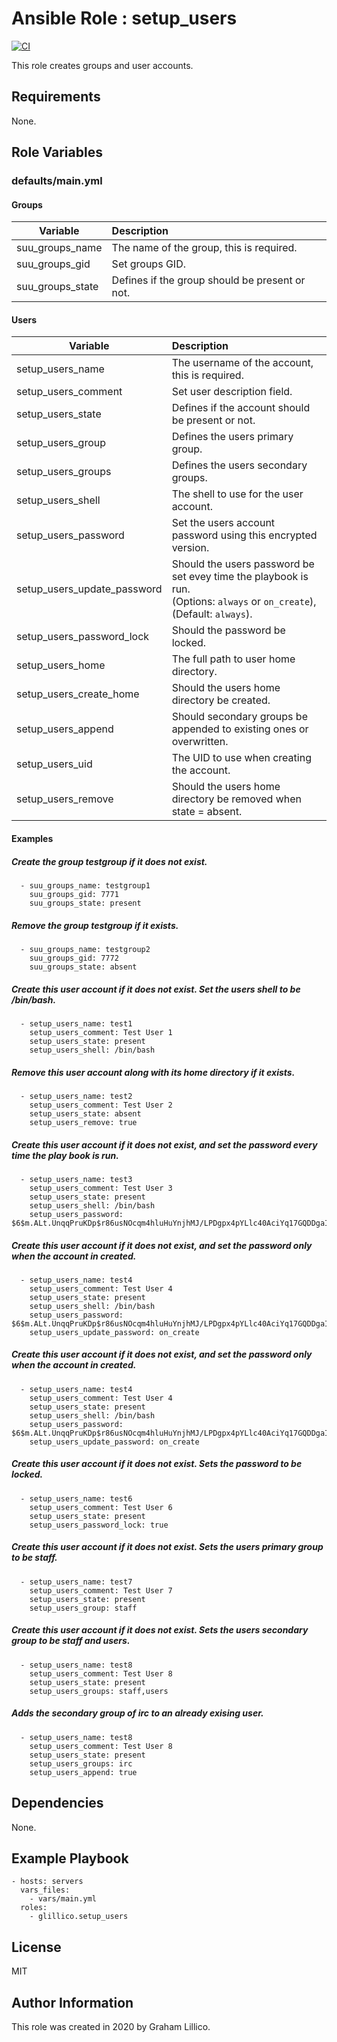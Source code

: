 # Ansible Role : setup_users

[![CI](https://github.com/glillico/ansible-role-setup_users/workflows/CI/badge.svg)](https://github.com/glillico/ansible-role-setup_users/actions?query=workflow%3ACI)

This role creates groups and user accounts.

## Requirements

None.

## Role Variables

### defaults/main.yml

#### Groups
|Variable|Description|
|---|:---|
|suu_groups_name|The name of the group, this is required.|
|suu_groups_gid|Set groups GID.|
|suu_groups_state|Defines if the group should be present or not.|

#### Users
|Variable|Description|
|---|:---|
|setup_users_name|The username of the account, this is required.|
|setup_users_comment|Set user description field.|
|setup_users_state|Defines if the account should be present or not.|
|setup_users_group|Defines the users primary group.|
|setup_users_groups|Defines the users secondary groups.|
|setup_users_shell|The shell to use for the user account.|
|setup_users_password|Set the users account password using this encrypted version.|
|setup_users_update_password|Should the users password be set evey time the playbook is run.<br>(Options: `always` or `on_create`), (Default: `always`).|
|setup_users_password_lock|Should the password be locked.|
|setup_users_home|The full path to user home directory.|
|setup_users_create_home|Should the users home directory be created.|
|setup_users_append|Should secondary groups be appended to existing ones or overwritten.|
|setup_users_uid|The UID to use when creating the account.|
|setup_users_remove|Should the users home directory be removed when state = absent.|

#### Examples

##### Create the group testgroup if it does not exist.
```
  - suu_groups_name: testgroup1
    suu_groups_gid: 7771
    suu_groups_state: present
```

##### Remove the group testgroup if it exists.
```
  - suu_groups_name: testgroup2
    suu_groups_gid: 7772
    suu_groups_state: absent
```

##### Create this user account if it does not exist. Set the users shell to be /bin/bash.
```
  - setup_users_name: test1
    setup_users_comment: Test User 1
    setup_users_state: present
    setup_users_shell: /bin/bash
```

##### Remove this user account along with its home directory if it exists.
```
  - setup_users_name: test2
    setup_users_comment: Test User 2
    setup_users_state: absent
    setup_users_remove: true
```

##### Create this user account if it does not exist, and set the password every time the play book is run.
```
  - setup_users_name: test3
    setup_users_comment: Test User 3
    setup_users_state: present
    setup_users_shell: /bin/bash
    setup_users_password: $6$m.ALt.UnqqPruKDp$r86usNOcqm4hluHuYnjhMJ/LPDgpx4pYLlc40AciYq17GQDDgaIas3u0fXphx5vugxe3SQCzON7q6Mve4G4oh0
```

##### Create this user account if it does not exist, and set the password only when the account in created.
```
  - setup_users_name: test4
    setup_users_comment: Test User 4
    setup_users_state: present
    setup_users_shell: /bin/bash
    setup_users_password: $6$m.ALt.UnqqPruKDp$r86usNOcqm4hluHuYnjhMJ/LPDgpx4pYLlc40AciYq17GQDDgaIas3u0fXphx5vugxe3SQCzON7q6Mve4G4oh0
    setup_users_update_password: on_create
```

##### Create this user account if it does not exist, and set the password only when the account in created.
```
  - setup_users_name: test4
    setup_users_comment: Test User 4
    setup_users_state: present
    setup_users_shell: /bin/bash
    setup_users_password: $6$m.ALt.UnqqPruKDp$r86usNOcqm4hluHuYnjhMJ/LPDgpx4pYLlc40AciYq17GQDDgaIas3u0fXphx5vugxe3SQCzON7q6Mve4G4oh0
    setup_users_update_password: on_create
```

##### Create this user account if it does not exist. Sets the password to be locked.
```
  - setup_users_name: test6
    setup_users_comment: Test User 6
    setup_users_state: present
    setup_users_password_lock: true
```

##### Create this user account if it does not exist. Sets the users primary group to be staff.
```
  - setup_users_name: test7
    setup_users_comment: Test User 7
    setup_users_state: present
    setup_users_group: staff
```

##### Create this user account if it does not exist. Sets the users secondary group to be staff and users.
```
  - setup_users_name: test8
    setup_users_comment: Test User 8
    setup_users_state: present
    setup_users_groups: staff,users
```

##### Adds the secondary group of irc to an already exising user.
```
  - setup_users_name: test8
    setup_users_comment: Test User 8
    setup_users_state: present
    setup_users_groups: irc
    setup_users_append: true
```

## Dependencies

None.

## Example Playbook

    - hosts: servers
      vars_files:
        - vars/main.yml
      roles:
        - glillico.setup_users

## License

MIT

## Author Information

This role was created in 2020 by Graham Lillico.
